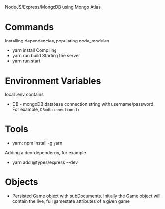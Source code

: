 NodeJS/Express/MongoDB using Mongo Atlas

# Commands
Installing dependencies, populating node_modules
* yarn install
Compiling
* yarn run build
Starting the server
* yarn run start

# Environment Variables

local .env contains
* DB - mongoDB database connection string with username/password. For example, `DB=dbconnectionstr`

# Tools

* yarn: npm install -g yarn

Adding a dev-dependency, for example
* yarn add @types/express --dev

# Objects

* Persisted Game object with subDocuments. Initially the Game object will contain the live, full gamestate attributes of a given game